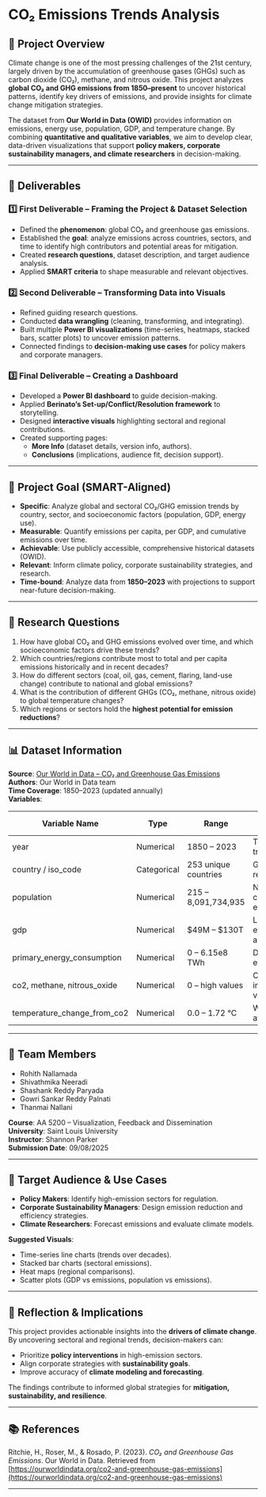 
# CO₂ Emissions Trends Analysis

## 📌 Project Overview  
Climate change is one of the most pressing challenges of the 21st century, largely driven by the accumulation of greenhouse gases (GHGs) such as carbon dioxide (CO₂), methane, and nitrous oxide. This project analyzes **global CO₂ and GHG emissions from 1850–present** to uncover historical patterns, identify key drivers of emissions, and provide insights for climate change mitigation strategies.  

The dataset from **Our World in Data (OWID)** provides information on emissions, energy use, population, GDP, and temperature change. By combining **quantitative and qualitative variables**, we aim to develop clear, data-driven visualizations that support **policy makers, corporate sustainability managers, and climate researchers** in decision-making.  

---

## 📂 Deliverables  

### 1️⃣ First Deliverable – Framing the Project & Dataset Selection  
- Defined the **phenomenon**: global CO₂ and greenhouse gas emissions.  
- Established the **goal**: analyze emissions across countries, sectors, and time to identify high contributors and potential areas for mitigation.  
- Created **research questions**, dataset description, and target audience analysis.  
- Applied **SMART criteria** to shape measurable and relevant objectives.  

### 2️⃣ Second Deliverable – Transforming Data into Visuals  
- Refined guiding research questions.  
- Conducted **data wrangling** (cleaning, transforming, and integrating).  
- Built multiple **Power BI visualizations** (time-series, heatmaps, stacked bars, scatter plots) to uncover emission patterns.  
- Connected findings to **decision-making use cases** for policy makers and corporate managers.  

### 3️⃣ Final Deliverable – Creating a Dashboard  
- Developed a **Power BI dashboard** to guide decision-making.  
- Applied **Berinato’s Set-up/Conflict/Resolution framework** to storytelling.  
- Designed **interactive visuals** highlighting sectoral and regional contributions.  
- Created supporting pages:  
  - **More Info** (dataset details, version info, authors).  
  - **Conclusions** (implications, audience fit, decision support).  

---

## 🎯 Project Goal (SMART-Aligned)  
- **Specific**: Analyze global and sectoral CO₂/GHG emission trends by country, sector, and socioeconomic factors (population, GDP, energy use).  
- **Measurable**: Quantify emissions per capita, per GDP, and cumulative emissions over time.  
- **Achievable**: Use publicly accessible, comprehensive historical datasets (OWID).  
- **Relevant**: Inform climate policy, corporate sustainability strategies, and research.  
- **Time-bound**: Analyze data from **1850–2023** with projections to support near-future decision-making.  

---

## 🔎 Research Questions  
1. How have global CO₂ and GHG emissions evolved over time, and which socioeconomic factors drive these trends?  
2. Which countries/regions contribute most to total and per capita emissions historically and in recent decades?  
3. How do different sectors (coal, oil, gas, cement, flaring, land-use change) contribute to national and global emissions?  
4. What is the contribution of different GHGs (CO₂, methane, nitrous oxide) to global temperature changes?  
5. Which regions or sectors hold the **highest potential for emission reductions**?  

---

## 📊 Dataset Information  
**Source**: [Our World in Data – CO₂ and Greenhouse Gas Emissions](https://ourworldindata.org/co2-and-greenhouse-gas-emissions)  
**Authors**: Our World in Data team  
**Time Coverage**: 1850–2023 (updated annually)  
**Variables**:  

| Variable Name              | Type       | Range                     | Role in Analysis |
|-----------------------------|-----------|---------------------------|------------------|
| year                        | Numerical | 1850 – 2023              | Time series tracking |
| country / iso_code          | Categorical | 253 unique countries     | Grouping by region/country |
| population                  | Numerical | 215 – 8,091,734,935      | Normalize per capita emissions |
| gdp                         | Numerical | $49M – $130T             | Link to economic activity |
| primary_energy_consumption  | Numerical | 0 – 6.15e8 TWh           | Driver of emissions |
| co2, methane, nitrous_oxide | Numerical | 0 – high values          | Core climate impact variables |
| temperature_change_from_co2 | Numerical | 0.0 – 1.72 °C            | Warming attribution |

---

## 👥 Team Members  
- Rohith Nallamada  
- Shivathmika Neeradi  
- Shashank Reddy Paryada  
- Gowri Sankar Reddy Palnati  
- Thanmai Nallani  

**Course**: AA 5200 – Visualization, Feedback and Dissemination  
**University**: Saint Louis University  
**Instructor**: Shannon Parker  
**Submission Date**: 09/08/2025  

---

## 🎯 Target Audience & Use Cases  
- **Policy Makers**: Identify high-emission sectors for regulation.  
- **Corporate Sustainability Managers**: Design emission reduction and efficiency strategies.  
- **Climate Researchers**: Forecast emissions and evaluate climate models.  

**Suggested Visuals**:  
- Time-series line charts (trends over decades).  
- Stacked bar charts (sectoral emissions).  
- Heat maps (regional comparisons).  
- Scatter plots (GDP vs emissions, population vs emissions).  

---

## 🔮 Reflection & Implications  
This project provides actionable insights into the **drivers of climate change**. By uncovering sectoral and regional trends, decision-makers can:  
- Prioritize **policy interventions** in high-emission sectors.  
- Align corporate strategies with **sustainability goals**.  
- Improve accuracy of **climate modeling and forecasting**.  

The findings contribute to informed global strategies for **mitigation, sustainability, and resilience**.  

---

## 📚 References  
Ritchie, H., Roser, M., & Rosado, P. (2023). *CO₂ and Greenhouse Gas Emissions*. Our World in Data. Retrieved from [https://ourworldindata.org/co2-and-greenhouse-gas-emissions](https://ourworldindata.org/co2-and-greenhouse-gas-emissions)  

---
